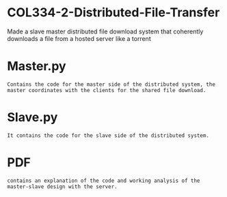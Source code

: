 # COL334-2-Distributed-File-Transfer
Made a slave master distributed file download system that coherently downloads a file from a hosted server like a torrent
# Master.py
```
Contains the code for the master side of the distributed system, the master coordinates with the clients for the shared file download.
```
# Slave.py 
```
It contains the code for the slave side of the distributed system.
```
# PDF
```
contains an explanation of the code and working analysis of the master-slave design with the server.
```

